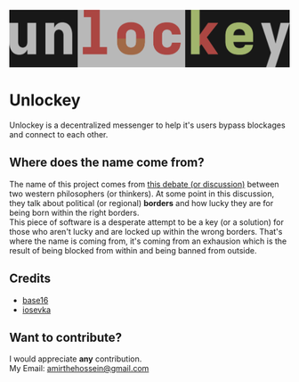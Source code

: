 <p align="center"><img maxwidth=250 src="./logo/unlockey_logo.png"></p>

# Unlockey

Unlockey is a decentralized messenger to help it's users bypass blockages and
connect to each other.

## Where does the name come from?

The name of this project comes from
[this debate (or discussion)](https://youtu.be/PqpYxD71hJU) between two western
philosophers (or thinkers). At some point in this discussion, they talk about
political (or regional) **borders** and how lucky they are for being born within
the right borders.<br>
This piece of software is a desperate attempt to be a key (or a solution) for
those who aren't lucky and are locked up within the wrong borders. That's where
the name is coming from, it's coming from an exhausion which is the result of
being blocked from within and being banned from outside.

## Credits
- [base16](https://github.com/chriskempson/base16)
- [iosevka](https://github.com/be5invis/Iosevka)

## Want to contribute?

I would appreciate **any** contribution.<br>
My Email: amirthehossein@gmail.com
